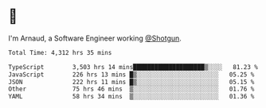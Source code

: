 # 👋

I'm Arnaud, a Software Engineer working [@Shotgun](https://shotgun.live).

<!--START_SECTION:waka-->

```txt
Total Time: 4,312 hrs 35 mins

TypeScript        3,503 hrs 14 mins████████████████████▒░░░░   81.23 %
JavaScript        226 hrs 13 mins █▒░░░░░░░░░░░░░░░░░░░░░░░   05.25 %
JSON              222 hrs 11 mins █▒░░░░░░░░░░░░░░░░░░░░░░░   05.15 %
Other             75 hrs 46 mins  ▒░░░░░░░░░░░░░░░░░░░░░░░░   01.76 %
YAML              58 hrs 34 mins  ▒░░░░░░░░░░░░░░░░░░░░░░░░   01.36 %
```

<!--END_SECTION:waka-->
